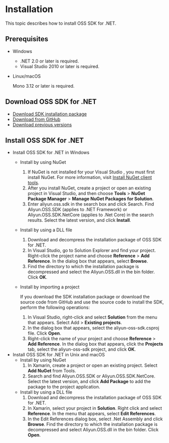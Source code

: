 # Installation

This topic describes how to install OSS SDK for .NET.

## Prerequisites

-   Windows
    -   .NET 2.0 or later is required.
    -   Visual Studio 2010 or later is required.
-   Linux/macOS

    Mono 3.12 or later is required.


## Download OSS SDK for .NET

-   [Download SDK installation package](http://docs-aliyun.cn-hangzhou.oss.aliyun-inc.com/assets/attach/32085/cn_zh/1515493045734/aliyun_oss_dotnet_sdk_2_8_0.zip)
-   [Download from GitHub](https://github.com/aliyun/aliyun-oss-csharp-sdk.git?spm=a2c4g.11186623.2.15.5fce4144QhQZy7&file=aliyun-oss-csharp-sdk.git)
-   [Download previous versions](https://github.com/aliyun/aliyun-oss-csharp-sdk/releases)

## Install OSS SDK for .NET

-   Install OSS SDK for .NET in Windows
    -   Install by using NuGet
        1.  If NuGet is not installed for your Visual Studio , you must first install NuGet. For more information, visit [Install NuGet client tools](http://docs.nuget.org/docs/start-here/installing-nuget).
        2.  After you install NuGet, create a project or open an existing project in Visual Studio, and then choose **Tools** \> **NuGet Package Manager** \> **Manage NuGet Packages for Solution**.
        3.  Enter aliyun.oss.sdk in the search box and click Search. Find Aliyun.OSS.SDK \(applies to .NET Framework\) or Aliyun.OSS.SDK.NetCore \(applies to .Net Core\) in the search results. Select the latest version, and click **Install**.
    -   Install by using a DLL file
        1.  Download and decompress the installation package of OSS SDK for .NET.
        2.  In Visual Studio, go to Solution Explorer and find your project. Right-click the project name and choose **Reference** \> **Add Reference**. In the dialog box that appears, select **Browse**.
        3.  Find the directory to which the installation package is decompressed and select the Aliyun.OSS.dll in the bin folder. Click **OK**.
    -   Install by importing a project

        If you download the SDK installation package or download the source code from GitHub and use the source code to install the SDK, perform the following operations:

        1.  In Visual Studio, right-click and select **Solution** from the menu that appears. Select Add \> **Existing projects**.
        2.  In the dialog box that appears, select the aliyun-oss-sdk.csproj file. Click **Open**.
        3.  Right-click the name of your project and choose **Reference** \> **Add Reference**. In the dialog box that appears, click the **Projects** tab, select the aliyun-oss-sdk project, and click **OK**.
-   Install OSS SDK for .NET in Unix and macOS
    -   Install by using NuGet
        1.  In Xamarin, create a project or open an existing project. Select **Add NuGet** from Tools.
        2.  Search and find Aliyun.OSS.SDK or Aliyun.OSS.SDK.NetCore. Select the latest version, and click **Add Package** to add the package to the project application.
    -   Install by using a DLL file
        1.  Download and decompress the installation package of OSS SDK for .NET.
        2.  In Xamarin, select your project in **Solution**. Right click and select **Reference**. In the menu that appears, select **Edit References**.
        3.  In the Edit References dialog box, select .Net Assembly and click **Browse**. Find the directory to which the installation package is decompressed and select Aliyun.OSS.dll in the bin folder. Click **Open**.

